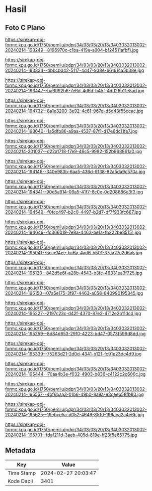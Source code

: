 # Hasil

## Foto C Plano

https://sirekap-obj-formc.kpu.go.id/1750/pemilu/pdpr/34/03/03/20/13/3403032013002-20240214-193249--8196970c-c1ba-419e-a904-bf24511afbf1.jpg

https://sirekap-obj-formc.kpu.go.id/1750/pemilu/pdpr/34/03/03/20/13/3403032013002-20240214-193334--4bbcbd42-5117-4d47-938e-66161ca5b38e.jpg

https://sirekap-obj-formc.kpu.go.id/1750/pemilu/pdpr/34/03/03/20/13/3403032013002-20240214-193447--ba6092b6-7e6d-4d6d-b45f-4dd26b11e8ad.jpg

https://sirekap-obj-formc.kpu.go.id/1750/pemilu/pdpr/34/03/03/20/13/3403032013002-20240214-194732--8a1e3200-3e92-4c61-967d-d5d43f55ccac.jpg

https://sirekap-obj-formc.kpu.go.id/1750/pemilu/pdpr/34/03/03/20/13/3403032013002-20240214-193640--1a5dfb86-a9aa-4537-87f1-d17e6dc11fe7.jpg

https://sirekap-obj-formc.kpu.go.id/1750/pemilu/pdpr/34/03/03/20/13/3403032013002-20240214-201037--d22a1718-f7e9-46c5-9982-152b968861a0.jpg

https://sirekap-obj-formc.kpu.go.id/1750/pemilu/pdpr/34/03/03/20/13/3403032013002-20240214-194146--340e983b-6aa5-436d-9138-82a5da9c570a.jpg

https://sirekap-obj-formc.kpu.go.id/1750/pemilu/pdpr/34/03/03/20/13/3403032013002-20240214-194341--90d5a914-09a5-41f7-8c0e-0d208686e3f3.jpg

https://sirekap-obj-formc.kpu.go.id/1750/pemilu/pdpr/34/03/03/20/13/3403032013002-20240214-194549--f0fcc497-b2c0-4497-b2d7-df7f933fc667.jpg

https://sirekap-obj-formc.kpu.go.id/1750/pemilu/pdpr/34/03/03/20/13/3403032013002-20240214-194649--fc366019-7e8a-4463-be1a-fb222be85151.jpg

https://sirekap-obj-formc.kpu.go.id/1750/pemilu/pdpr/34/03/03/20/13/3403032013002-20240214-195041--5cce14ee-bc6a-4ad6-b501-37aa27c2d6a5.jpg

https://sirekap-obj-formc.kpu.go.id/1750/pemilu/pdpr/34/03/03/20/13/3403032013002-20240214-195120--842d5e6f-a28b-4543-b3fc-46331ea3f725.jpg

https://sirekap-obj-formc.kpu.go.id/1750/pemilu/pdpr/34/03/03/20/13/3403032013002-20240214-195150--07a5e175-3f97-4463-a058-840990195345.jpg

https://sirekap-obj-formc.kpu.go.id/1750/pemilu/pdpr/34/03/03/20/13/3403032013002-20240214-195227--2197c23c-d42f-4370-87e2-4712e2b11dcd.jpg

https://sirekap-obj-formc.kpu.go.id/1750/pemilu/pdpr/34/03/03/20/13/3403032013002-20240214-195259--8d84d653-29f0-4223-bd47-0573f599d8dd.jpg

https://sirekap-obj-formc.kpu.go.id/1750/pemilu/pdpr/34/03/03/20/13/3403032013002-20240214-195339--75263d21-2d0d-4341-b121-fc91e23dc4d9.jpg

https://sirekap-obj-formc.kpu.go.id/1750/pemilu/pdpr/34/03/03/20/13/3403032013002-20240214-195444--70aa4b3e-f032-4903-b836-c4122c2c600c.jpg

https://sirekap-obj-formc.kpu.go.id/1750/pemilu/pdpr/34/03/03/20/13/3403032013002-20240214-195557--4bf6baa3-01b6-49b0-8a9a-e3ceeb58fb80.jpg

https://sirekap-obj-formc.kpu.go.id/1750/pemilu/pdpr/34/03/03/20/13/3403032013002-20240214-195625--19ebce5a-d052-4646-8510-196aea2a4e6b.jpg

https://sirekap-obj-formc.kpu.go.id/1750/pemilu/pdpr/34/03/03/20/13/3403032013002-20240214-195701--fdaf211d-3aeb-405d-819e-ff23f5e65775.jpg


## Metadata

| Key        | Value               |
| ---------- | ------------------- |
| Time Stamp | 2024-02-27 20:03:47 |
| Kode Dapil | 3401                |




